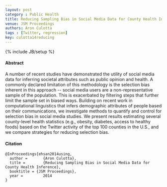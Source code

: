 ```yaml
---
layout: post
category : Public Health
title: Reducing Sampling Bias in Social Media Data for County Health Inference
venue: JSM Proceedings
authors: Aron Culotta
tags : [Twitter, regression]
key: culotta14reducing
---
```

{% include JB/setup %}
#### Abstract

A number of recent studies have demonstrated the utility of social media data for inferring societal attributes such as public opinion and health. A commonly declared limitation of this methodology is the selection bias inherent in this approach -- social media users are a non-representative sample of the population. This is exacerbated by filtering steps that further limit the sample set in biased ways. Building on recent work in computational linguistics that infers demographic attributes of people based on their communications, we investigate methods to quantify and control for selection bias in social media studies. We present results estimating several county-level health statistics (e.g., obesity, diabetes, access to healthy foods) based on the Twitter activity of the top 100 counties in the U.S., and we compare strategies for reducing selection bias.

#### Citation

	@InProceedings{ehsan2014using,
      author =       {Aron Culotta},
      title =        {Reducing Sampling Bias in Social Media Data for County Health Inference},
      booktitle = {JSM Proceedings},
      year =         2014
    }
